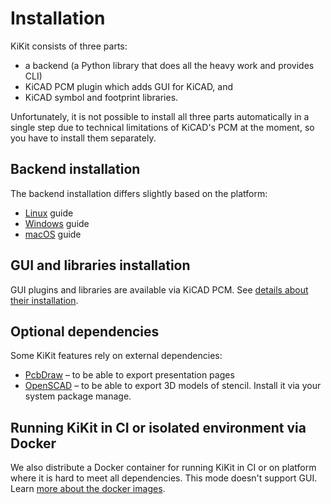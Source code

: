 # Installation

KiKit consists of three parts:

- a backend (a Python library that does all the heavy work and provides CLI)
- KiCAD PCM plugin which adds GUI for KiCAD, and
- KiCAD symbol and footprint libraries.

Unfortunately, it is not possible to install all three parts automatically in a
single step due to technical limitations of KiCAD's PCM at the moment, so you
have to install them separately.

## Backend installation

The backend installation differs slightly based on the platform:

- [Linux](linux.md) guide
- [Windows](windows.md) guide
- [macOS](macos.md) guide

## GUI and libraries installation

GUI plugins and libraries are available via KiCAD PCM. See [details about their
installation](gui_and_libs.md).

## Optional dependencies

Some KiKit features rely on external dependencies:

- [PcbDraw](https://github.com/yaqwsx/PcbDraw) – to be able to export
  presentation pages
- [OpenSCAD](https://openscad.org/) – to be able to export 3D models of stencil.
  Install it via your system package manage.

## Running KiKit in CI or isolated environment via Docker

We also distribute a Docker container for running KiKit in CI or on platform
where it is hard to meet all dependencies. This mode doesn't support GUI. Learn
[more about the docker images](docker.md).
